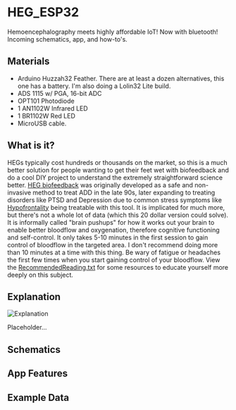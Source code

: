 # HEG_ESP32
Hemoencephalography meets highly affordable IoT! Now with bluetooth! Incoming schematics, app, and how-to's.

## Materials
- Arduino Huzzah32 Feather. There are at least a dozen alternatives, this one has a battery. I'm also doing a Lolin32 Lite build.
- ADS 1115 w/ PGA, 16-bit ADC
- OPT101 Photodiode
- 1 AN1102W Infrared LED
- 1 BR1102W Red LED
- MicroUSB cable. 

## What is it?
HEGs typically cost hundreds or thousands on the market, so this is a much better solution for people wanting to get their feet wet with biofeedback and do a cool DIY project to understand the extremely straightforward science better. [HEG biofeedback](https://en.wikipedia.org/wiki/Hemoencephalography) was originally developed as a safe and non-invasive method to treat ADD in the late 90s, later expanding to treating disorders like PTSD and Depression due to common stress symptoms like [Hypofrontality](https://en.wikipedia.org/wiki/Hypofrontality) being treatable with this tool. It is implicated for much more, but there's not a whole lot of data (which this 20 dollar version could solve). It is informally called "brain pushups" for how it works out your brain to enable better bloodflow and oxygenation, therefore cognitive functioning and self-control. It only takes 5-10 minutes in the first session to gain control of bloodflow in the targeted area. I don't recommend doing more than 10 minutes at a time with this thing. Be wary of fatigue or headaches the first few times when you start gaining control of your bloodflow. View the [RecommendedReading.txt](https://github.com/moothyknight/HEG_Arduino/master/RecommendedReading.txt) for some resources to educate yourself more deeply on this subject.

## Explanation
![Explanation](https://raw.githubusercontent.com/moothyknight/HEG_Arduino/master/Pics/HEGExplained.png)

Placeholder...
## Schematics

## App Features

## Example Data
